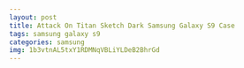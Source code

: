 ```yaml
---
layout: post
title: Attack On Titan Sketch Dark Samsung Galaxy S9 Case
tags: samsung galaxy s9
categories: samsung
img: 1b3vtnAL5txY1RDMNqVBLiYLDeB2BhrGd
---
```


